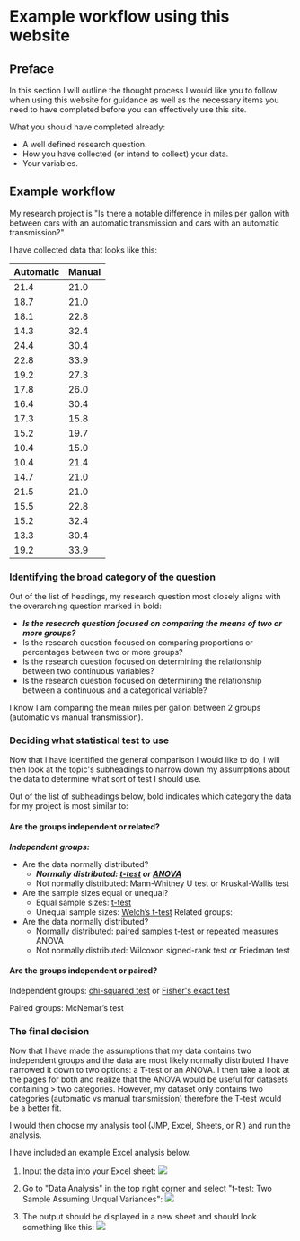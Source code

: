 # Example workflow using this website

## Preface

In this section I will outline the thought process I would like you to follow when using this website for guidance as well as the necessary items you need to have completed before you can effectively use this site.

What you should have completed already:
- A well defined research question.
- How you have collected (or intend to collect) your data.
- Your variables.

## Example workflow

My research project is "Is there a notable difference in miles per gallon with between cars with an automatic transmission and cars with an automatic transmission?"

I have collected data that looks like this:

| Automatic | Manual |
| --------- | ------ |
| 21.4      | 21.0   |
| 18.7      | 21.0   |
| 18.1      | 22.8   |
| 14.3      | 32.4   |
| 24.4      | 30.4   |
| 22.8      | 33.9   |
| 19.2      | 27.3   |
| 17.8      | 26.0   |
| 16.4      | 30.4   |
| 17.3      | 15.8   |
| 15.2      | 19.7   |
| 10.4      | 15.0   |
| 10.4      | 21.4   |
| 14.7      | 21.0   |
| 21.5      | 21.0   |
| 15.5      | 22.8   |
| 15.2      | 32.4   |
| 13.3      | 30.4   |
| 19.2      | 33.9   |

### Identifying the broad category of the question

Out of the list of headings, my research question most closely aligns with the overarching question marked in bold:
- ***Is the research question focused on comparing the means of two or more groups?***
- Is the research question focused on comparing proportions or percentages between two or more groups?
- Is the research question focused on determining the relationship between two continuous variables?
- Is the research question focused on determining the relationship between a continuous and a categorical variable?

I know I am comparing the mean miles per gallon between 2 groups (automatic vs manual transmission).

### Deciding what statistical test to use

Now that I have identified the general comparison I would like to do, I will then look at the topic's subheadings to narrow down my assumptions about the data to determine what sort of test I should use.

Out of the list of subheadings below, bold indicates which category the data for my project is most similar to:

#### Are the groups independent or related?

***Independent groups:***
  - Are the data normally distributed?
    -  ***Normally distributed: [t-test](./pages/ttest.md) or [ANOVA](./pages/anova.md)***
    -  Not normally distributed: Mann-Whitney U test or Kruskal-Wallis test
  - Are the sample sizes equal or unequal?
    - Equal sample sizes: [t-test](./pages/ttest.md)
    - Unequal sample sizes: [Welch’s t-test](./pages/ttest.md)
Related groups:
  - Are the data normally distributed?
    - Normally distributed: [paired samples t-test](./pages/pairedttest.md) or repeated measures ANOVA
    - Not normally distributed: Wilcoxon signed-rank test or Friedman test

#### Are the groups independent or paired?

Independent groups: [chi-squared test](./pages/chisquare.md) or [Fisher's exact test](./pages/fisherstest.md)

Paired groups: McNemar’s test

### The final decision

Now that I have made the assumptions that my data contains two independent groups and the data are most likely normally distributed I have narrowed it down to two options: a T-test or an ANOVA. I then take a look at the pages for both and realize that the ANOVA would be useful for datasets containing > two categories. However, my dataset only contains two categories (automatic vs manual transmission) therefore the T-test would be a better fit.

I would then choose my analysis tool (JMP, Excel, Sheets, or R ) and run the analysis.

I have included an example Excel analysis below.

1. Input the data into your Excel sheet:
![](./images/excel_example.png)

2. Go to "Data Analysis" in the top right corner and select "t-test: Two Sample Assuming Unqual Variances":
![](./images/excel_ttest.png)

3. The output should be displayed in a new sheet and should look something like this:
![](./images/excel_ttest_results.png)

